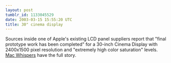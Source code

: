 ```yaml
---
layout: post
tumblr_id: 1133045529
date: 2003-03-15 15:55:20 UTC
title: 30" cinema display
---
```


Sources inside one of Apple's existing LCD panel suppliers report that "final prototype work has been completed" for a 30-inch Cinema Display with 2400x1500 pixel resolution and "extremely high color saturation" levels. <a href="http://www.envestco2.com/macwhispers/archives/000048.php" target="_blank">Mac Whispers</a> have the full story.
